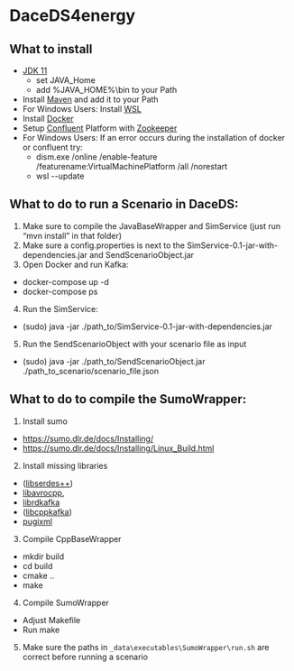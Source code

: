 # DaceDS4energy

## What to install

* [JDK 11](https://jdk.java.net/archive/) 
  * set JAVA_Home
  * add %JAVA_HOME%\bin to your Path
* Install [Maven](https://maven.apache.org/download.cgi) and add it to your Path
* For Windows Users: Install [WSL](https://learn.microsoft.com/de-de/windows/wsl/install)
* Install [Docker](https://docs.docker.com/engine/install/)
* Setup [Confluent](https://docs.confluent.io/platform/current/platform-quickstart.html#qs-prereq) Platform with [Zookeeper](https://github.com/confluentinc/cp-all-in-one/blob/7.5.2-post/cp-all-in-one/docker-compose.yml)
* For Windows Users: If an error occurs during the installation of docker or confluent try:
  * dism.exe /online /enable-feature /featurename:VirtualMachinePlatform /all /norestart
  * wsl --update



## What to do to run a Scenario in DaceDS:
1.	Make sure to compile the JavaBaseWrapper and SimService (just run “mvn install” in that folder)
2.	Make sure a config.properties is next to the SimService-0.1-jar-with-dependencies.jar and SendScenarioObject.jar
3.	Open Docker and run Kafka:
 * docker-compose up -d
 * docker-compose ps
4.	Run the SimService:
* (sudo) java -jar ./path_to/SimService-0.1-jar-with-dependencies.jar
5.	Run the SendScenarioObject with your scenario file as input
* (sudo) java -jar ./path_to/SendScenarioObject.jar ./path_to_scenario/scenario_file.json

## What to do to compile the SumoWrapper:
1.	Install sumo
* https://sumo.dlr.de/docs/Installing/
* https://sumo.dlr.de/docs/Installing/Linux_Build.html
2.	Install missing libraries
* ([libserdes++](https://github.com/confluentinc/libserdes))
* [libavrocpp](https://github.com/apache/avro/blob/main/lang/c++/README),
* [librdkafka](https://github.com/confluentinc/librdkafka)
* ([libcppkafka](https://github.com/mfontanini/cppkafka))
* [pugixml](https://pugixml.org/docs/quickstart.html)
3.	Compile CppBaseWrapper
* mkdir build
* cd build
* cmake ..
* make
4.	Compile SumoWrapper
* Adjust Makefile
* Run make
5.	Make sure the paths in `_data\executables\SumoWrapper\run.sh` are correct before running a scenario
